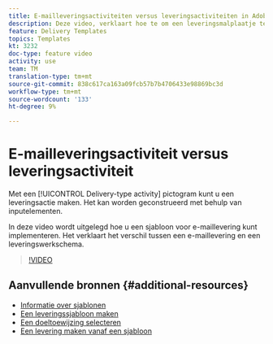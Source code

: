 ```yaml
---
title: E-mailleveringsactiviteiten versus leveringsactiviteiten in Adobe Campaign Classic
description: Deze video, verklaart hoe te om een leveringsmalplaatje te vormen en te gebruiken.
feature: Delivery Templates
topics: Templates
kt: 3232
doc-type: feature video
activity: use
team: TM
translation-type: tm+mt
source-git-commit: 838c617ca163a09fcb57b7b4706433e98869bc3d
workflow-type: tm+mt
source-wordcount: '133'
ht-degree: 9%

---
```



# E-mailleveringsactiviteit versus leveringsactiviteit

Met een [!UICONTROL Delivery-type activity] pictogram kunt u een leveringsactie maken. Het kan worden geconstrueerd met behulp van inputelementen.

In deze video wordt uitgelegd hoe u een sjabloon voor e-maillevering kunt implementeren. Het verklaart het verschil tussen een e-maillevering en een leveringswerkschema.

>[!VIDEO](https://video.tv.adobe.com/v/24065?quality=12)

## Aanvullende bronnen {#additional-resources}

* [Informatie over sjablonen](https://docs.campaign.adobe.com/doc/AC/en/DLV_Using_delivery_templates_About_templates.html)
* [Een leveringssjabloon maken](https://docs.campaign.adobe.com/doc/AC/en/DLV_Using_delivery_templates_Creating_a_delivery_template.html)
* [Een doeltoewijzing selecteren](https://docs.campaign.adobe.com/doc/AC/en/DLV_Using_delivery_templates_Selecting_a_target_mapping.html)
* [Een levering maken vanaf een sjabloon](https://docs.campaign.adobe.com/doc/AC/en/DLV_Using_delivery_templates_Creating_a_delivery_from_a_template.html)
